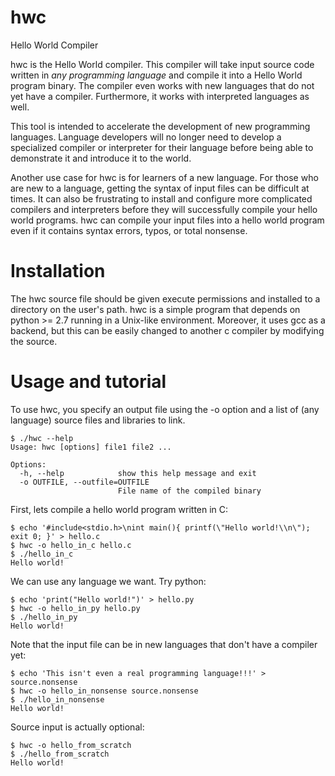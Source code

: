 # hwc
Hello World Compiler

hwc is the Hello World compiler. This compiler will take input source code written in *any programming language* and compile it into a Hello World program binary. The compiler even works with new languages that do not yet have a compiler. Furthermore, it works with interpreted languages as well. 

This tool is intended to accelerate the development of new programming languages. Language developers will no longer need to develop a specialized compiler or interpreter for their language before being able to demonstrate it and introduce it to the world. 

Another use case for hwc is for learners of a new language. For those who are new to a language, getting the syntax of input files can be difficult at times. It can also be frustrating to install and configure more complicated compilers and interpreters before they will successfully compile your hello world programs. hwc can compile your input files into a hello world program even if it contains syntax errors, typos, or total nonsense.

# Installation

The hwc source file should be given execute permissions and installed to a directory on the user's path. hwc is a simple program that depends on python >= 2.7 running in a Unix-like environment. Moreover, it uses gcc as a backend, but this can be easily changed to another c compiler by modifying the source.

# Usage and tutorial
To use hwc, you specify an output file using the -o option and a list of (any language) source files and libraries to link.
```
$ ./hwc --help
Usage: hwc [options] file1 file2 ...

Options:
  -h, --help            show this help message and exit
  -o OUTFILE, --outfile=OUTFILE
                        File name of the compiled binary
```

First, lets compile a hello world program written in C:
```
$ echo '#include<stdio.h>\nint main(){ printf(\"Hello world!\\n\"); exit 0; }' > hello.c
$ hwc -o hello_in_c hello.c
$ ./hello_in_c
Hello world!
```
We can use any language we want. Try python:
```
$ echo 'print("Hello world!")' > hello.py
$ hwc -o hello_in_py hello.py
$ ./hello_in_py
Hello world!
```

Note that the input file can be in new languages that don't have a compiler yet:
```
$ echo 'This isn't even a real programming language!!!' > source.nonsense
$ hwc -o hello_in_nonsense source.nonsense
$ ./hello_in_nonsense
Hello world!
```
Source input is actually optional:
```
$ hwc -o hello_from_scratch
$ ./hello_from_scratch
Hello world!
```
